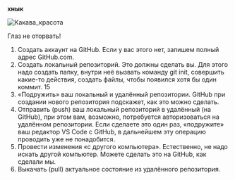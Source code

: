 __хнык__

![Какава_красота](Ryuk.jpg)

Глаз не оторвать!

1. Создать аккаунт на GitHub. Если у вас этого нет, запишем полный адрес GitHub.com.
2. Создать локальный репозиторий. Это должны сделать вы. Для этого надо создать папку,
внутри неё вызвать команду git init, совершить какие-то действия, создать файлы, чтобы
появился хотя бы один коммит.
15
3. «Подружить» ваш локальный и удалённый репозитории. GitHub при создании нового
репозитория подскажет, как это можно сделать.
4. Отправить (push) ваш локальный репозиторий в удалённый (на GitHub), при этом вам,
возможно, потребуется авторизоваться на удалённом репозитории. Если сделаете это
один раз, «подружите» ваш редактор VS Code с GitHub, в дальнейшем эту операцию
проводить уже не понадобится.
5. Провести изменения «с другого компьютера». Естественно, не надо искать другой
компьютер. Можете сделать это на GitHub, как сделали мы.
6. Выкачать (pull) актуальное состояние из удалённого репозитория.
